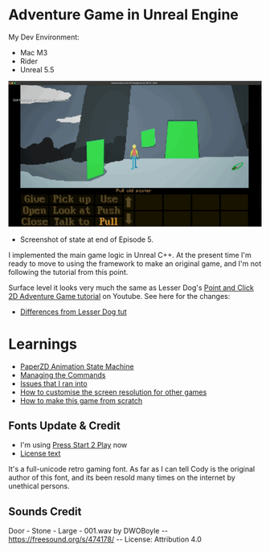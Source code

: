# Adventure Game in Unreal Engine

My Dev Environment:

* Mac M3
* Rider
* Unreal 5.5

![Screenshot from Ch 1](Docs/images/adventure-clip.gif)

* Screenshot of state at end of Episode 5.

I implemented the main game logic in Unreal C++. At the present time I'm ready to move to using
the framework to make an original game, and I'm not following the tutorial from this point.

Surface level it looks very much the same as Lesser Dog's [Point and Click 2D Adventure Game tutorial](https://www.youtube.com/watch?v=sEy3c5JcLys&t=7s) on Youtube. See here for the changes:

* [Differences from Lesser Dog tut](./Docs/Differences.md)

# Learnings

* [PaperZD Animation State Machine](./Docs/AnimationStateMachine.md)
* [Managing the Commands](./Docs/CommandState.md)
* [Issues that I ran into](./Docs/Issues.md)
* [How to customise the screen resolution for other games](./Docs/ScreenAndCamera.md)
* [How to make this game from scratch](./Docs/)

## Fonts Update & Credit

* I'm using [Press Start 2 Play](https://www.zone38.net/font/) now
* [License text](./3rdParty/LICENSE.txt)

It's a full-unicode retro gaming font. As far as I can tell Cody is the original
author of this font, and its been resold many times on the internet by unethical persons.

## Sounds Credit

Door - Stone - Large - 001.wav by DWOBoyle -- https://freesound.org/s/474178/ -- License: Attribution 4.0

